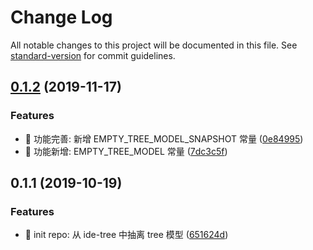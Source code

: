 # Change Log

All notable changes to this project will be documented in this file. See [standard-version](https://github.com/conventional-changelog/standard-version) for commit guidelines.

## [0.1.2](https://github.com/one-gourd/ide-model-tree/compare/v0.1.1...v0.1.2) (2019-11-17)


### Features

* 🎸 功能完善: 新增 EMPTY_TREE_MODEL_SNAPSHOT 常量 ([0e84995](https://github.com/one-gourd/ide-model-tree/commit/0e84995))
* 🎸 功能新增: EMPTY_TREE_MODEL 常量 ([7dc3c5f](https://github.com/one-gourd/ide-model-tree/commit/7dc3c5f))



## 0.1.1 (2019-10-19)


### Features

* 🎸 init repo: 从 ide-tree 中抽离 tree 模型 ([651624d](https://github.com/one-gourd/ide-model-tree/commit/651624d))
